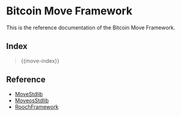 # Bitcoin Move Framework

This is the reference documentation of the Bitcoin Move Framework.

## Index

> {{move-index}}

## Reference

* [MoveStdlib](https://github.com/rooch-network/rooch/tree/main/moveos/moveos-stdlib/move-stdlib/doc)
* [MoveosStdlib](https://github.com/rooch-network/rooch/tree/main/moveos/moveos-stdlib/moveos-stdlib/doc)
* [RoochFramework](https://github.com/rooch-network/rooch/tree/main/crates/rooch-framework/doc)